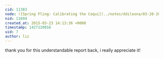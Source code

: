 ```yaml
---
cid: 11383
node: ![Spring Fling: Calibrating the Coqui](../notes/ddileona/03-20-2015/spring-fling-calibrating-the-coqui)
nid: 11694
created_at: 2015-03-23 14:13:36 +0000
timestamp: 1427120016
uid: 7
author: liz
---
```


thank you for this understandable report back, i really appreciate it!